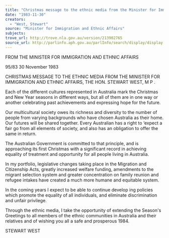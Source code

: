 ```yaml
---
title: "Christmas message to the ethnic media from the Minister for Immigration and Ethic Affairs, the Hon. Stewart West, MP"
date: "1983-11-30"
creators:
  - "West, Stewart"
source: "Minister for Immigration and Ethnic Affairs"
subjects:
trove_url: http://trove.nla.gov.au/version/213902765
source_url: http://parlinfo.aph.gov.au/parlInfo/search/display/display.w3p;query=Id%3A%22media/pressrel/HPR09004687%22
---
```


 FROM THE MINISTER FOR IMMIGRATION  AND ETHNIC AFFAIRS

 95/83 30 November 1983

 CHRISTMAS MESSAGE TO THE ETHNIC MEDIA FROM THE MINISTER FOR  IMMIGRATION AND ETHNIC AFFAIRS, THE HON. STEWART WEST, M P .

 Each of the different cultures represented in Australia mark  the Christmas and New Year seasons in different ways, but  all of them are in one way or another celebrating past  achievements and expressing hope for the future.

 Our multicultural society owes its richness and diversity  to the number of people from varying backgrounds who have  chosen Australia as their home.  Our futures will be shared  together. Every Australian has a right to ‘expect a fair go  from all elements of society, and also has an obligation to  offer the same in return.

 The Australian Government is committed to that principle,   and is approaching its first Christmas with a significant  record in achieving equality of treatment and opportunity  for all people living in Australia.

 In my portfolio, legislative changes taking place in the  Migration and Citizenship Acts, greatly increased welfare  funding, amendments to the migrant selection system and  greater concentration on family reunion and refugee intakes  have created a much more humane and equitable system.

 In the coming years I expect to be able to continue develop­ ing policies which promote the equality of all individuals,  and eliminate discrimination and unfair privilege.

 Through the ethnic media, I take the opportunity of extending  the Season's Greetings to all members of the ethnic communities  in Australia and their relatives and of wishing you all a  safe and prosperous 1984.

 STEWART WEST

